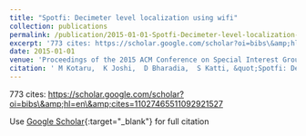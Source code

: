 ```yaml
---
title: "Spotfi: Decimeter level localization using wifi"
collection: publications
permalink: /publication/2015-01-01-Spotfi-Decimeter-level-localization-using-wifi
excerpt: '773 cites: https://scholar.google.com/scholar?oi=bibs\&amp;hl=en\&amp;cites=11027465511092921527'
date: 2015-01-01
venue: 'Proceedings of the 2015 ACM Conference on Special Interest Group on Data …'
citation: ' M Kotaru,  K Joshi,  D Bharadia,  S Katti, &quot;Spotfi: Decimeter level localization using wifi.&quot; Proceedings of the 2015 ACM Conference on Special Interest Group on Data …, 2015.'
---
```

773 cites: https://scholar.google.com/scholar?oi=bibs\&amp;hl=en\&amp;cites=11027465511092921527

Use [Google Scholar](https://scholar.google.com/scholar?q=Spotfi:+Decimeter+level+localization+using+wifi){:target="_blank"} for full citation